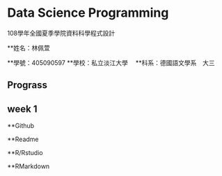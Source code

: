 # Data Science Programming
108學年全國夏季學院資料科學程式設計

**姓名：林佩萱

**學號：405090597
**學校：私立淡江大學　
**科系：德國語文學系　大三

## Prograss
## week 1
**Github

**Readme

**R/Rstudio

**RMarkdown
